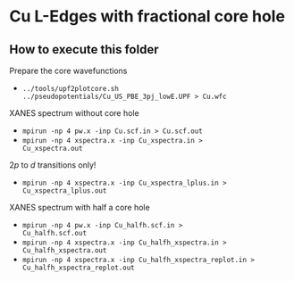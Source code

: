 # Cu L-Edges with fractional core hole

## How to execute this folder

Prepare the core wavefunctions

- <code>../tools/upf2plotcore.sh ../pseudopotentials/Cu_US_PBE_3pj_lowE.UPF > Cu.wfc</code>

XANES spectrum without core hole

- <code>mpirun -np 4 pw.x -inp Cu.scf.in > Cu.scf.out</code>
- <code>mpirun -np 4 xspectra.x -inp Cu_xspectra.in > Cu_xspectra.out</code>

2<em>p</em> to <em>d</em> transitions only!

- <code>mpirun -np 4 xspectra.x -inp Cu_xspectra_lplus.in > Cu_xspectra_lplus.out</code>

XANES spectrum with half a core hole

- <code>mpirun -np 4 pw.x -inp Cu_halfh.scf.in > Cu_halfh.scf.out</code>
- <code>mpirun -np 4 xspectra.x -inp Cu_halfh_xspectra.in > Cu_halfh_xspectra.out</code>
- <code>mpirun -np 4 xspectra.x -inp Cu_halfh_xspectra_replot.in > Cu_halfh_xspectra_replot.out</code>

